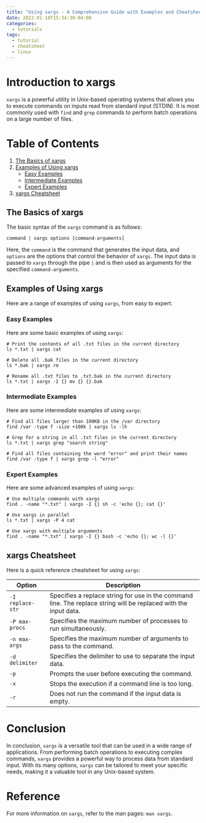```yaml
---
title: "Using xargs - A Comprehensive Guide with Examples and Cheatsheet"
date: 2022-01-18T15:34:30-04:00
categories:
  - tutorials
tags:
  - tutorial
  - cheatsheet
  - linux
---
```


# Introduction to xargs

`xargs` is a powerful utility in Unix-based operating systems that allows you to execute commands on inputs read from standard input (STDIN). It is most commonly used with `find` and `grep` commands to perform batch operations on a large number of files.

# Table of Contents

1. [The Basics of xargs](#the-basics-of-xargs)
2. [Examples of Using xargs](#examples-of-using-xargs)
   * [Easy Examples](#easy-examples)
   * [Intermediate Examples](#intermediate-examples)
   * [Expert Examples](#expert-examples)
3. [xargs Cheatsheet](#xargs-cheatsheet)

## The Basics of xargs

The basic syntax of the `xargs` command is as follows:

```
command | xargs options [command-arguments]
```

Here, the `command` is the command that generates the input data, and `options` are the options that control the behavior of `xargs`. The input data is passed to `xargs` through the pipe `|` and is then used as arguments for the specified `command-arguments`.

## Examples of Using xargs

Here are a range of examples of using `xargs`, from easy to expert.

### Easy Examples

Here are some basic examples of using `xargs`:

```
# Print the contents of all .txt files in the current directory
ls *.txt | xargs cat

# Delete all .bak files in the current directory
ls *.bak | xargs rm

# Rename all .txt files to .txt.bak in the current directory
ls *.txt | xargs -I {} mv {} {}.bak
```

### Intermediate Examples

Here are some intermediate examples of using `xargs`:

```
# Find all files larger than 100KB in the /var directory
find /var -type f -size +100k | xargs ls -lh

# Grep for a string in all .txt files in the current directory
ls *.txt | xargs grep "search string"

# Find all files containing the word "error" and print their names
find /var -type f | xargs grep -l "error"
```

### Expert Examples

Here are some advanced examples of using `xargs`:

```
# Use multiple commands with xargs
find . -name "*.txt" | xargs -I {} sh -c 'echo {}; cat {}'

# Use xargs in parallel
ls *.txt | xargs -P 4 cat

# Use xargs with multiple arguments
find . -name "*.txt" | xargs -I {} bash -c 'echo {}; wc -l {}'
```

## xargs Cheatsheet

Here is a quick reference cheatsheet for using `xargs`:

| Option | Description |
| --- | --- |
| `-I replace-str` | Specifies a replace string for use in the command line. The replace string will be replaced with the input data. |
| `-P max-procs` | Specifies the maximum number of processes to run simultaneously. |
| `-n max-args` | Specifies the maximum number of arguments to pass to the command. |
| `-d delimiter` | Specifies the delimiter to use to separate the input data. |
| `-p` | Prompts the user before executing the command. |
| `-x` | Stops the execution if a command line is too long. |
| `-r` | Does not run the command if the input data is empty. |

# Conclusion

In conclusion, `xargs` is a versatile tool that can be used in a wide range of applications. From performing batch operations to executing complex commands, `xargs` provides a powerful way to process data from standard input. With its many options, `xargs` can be tailored to meet your specific needs, making it a valuable tool in any Unix-based system.

# Reference

For more information on `xargs`, refer to the man pages: `man xargs`.
